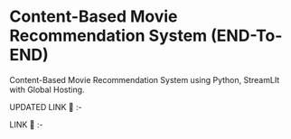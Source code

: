# Content-Based Movie Recommendation System (END-To-END)

Content-Based Movie Recommendation System using Python, StreamLIt with Global Hosting.

UPDATED LINK 🔗 :- 




LINK 🔗 :- 

